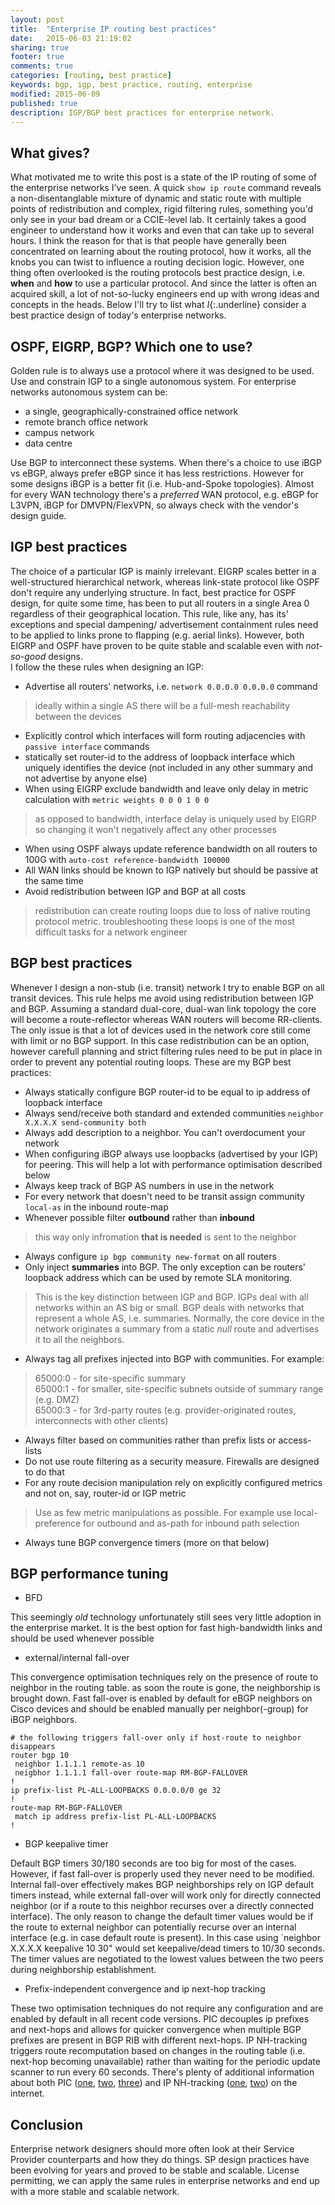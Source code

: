 ```yaml
---
layout: post
title:  "Enterprise IP routing best practices"
date:   2015-06-03 21:19:02
sharing: true
footer: true
comments: true
categories: [routing, best practice]
keywords: bgp, igp, best practice, routing, enterprise
modified: 2015-06-09
published: true
description: IGP/BGP best practices for enterprise network.
---
```

## What gives?
What motivated me to write this post is a state of the IP routing of some of the enterprise networks I've seen.
A quick `show ip route` command reveals a non-disentanglable mixture of dynamic and static route with multiple points of redistribution and complex, 
rigid filtering rules, something you'd only see in your bad dream or a CCIE-level lab. It certainly takes
a good engineer to understand how it works and even that can take up to several hours. I think the reason for that
is that people have generally been concentrated on learning about the routing protocol, how it works, all the knobs you can twist
to influence a routing decision logic. However, one thing often overlooked is the routing protocols best practice design, 
i.e. **when** and **how** to use a particular protocol.
And since the latter is often an acquired skill, a lot of not-so-lucky engineers end up with wrong ideas and concepts 
in the heads. Below I'll try to list what *I*{:.underline} consider a best practice design of today's enterprise networks. 

<!--more-->

## OSPF, EIGRP, BGP? Which one to use?
Golden rule is to always use a protocol where it was designed to be used. Use and constrain IGP to a single autonomous system.
For enterprise networks autonomous system can be:

* a single, geographically-constrained office network
* remote branch office network
* campus network
* data centre

Use BGP to interconnect these systems. When there's a choice to use iBGP vs eBGP, always prefer eBGP since it has less restrictions. 
However for some designs iBGP is a better fit (i.e. Hub-and-Spoke topologies). Almost for every WAN technology there's a *preferred*
WAN protocol, e.g. eBGP for L3VPN, iBGP for DMVPN/FlexVPN, so always check with the vendor's design guide.

## IGP best practices
The choice of a particular IGP is mainly irrelevant. EIGRP scales better in a well-structured hierarchical network, whereas link-state protocol like OSPF
don't require any underlying structure. In fact, best practice for OSPF design, for quite some time, has been to put all routers in a single Area 0 regardless
of their geographical location. This rule, like any, has its' exceptions and special dampening/ advertisement containment rules need to be applied 
to links prone to flapping (e.g. aerial links). However, both EIGRP and OSPF have proven to be quite stable and scalable even with *not-so-good* designs.  
I follow the these rules when designing an IGP:

* Advertise all routers' networks, i.e. `network 0.0.0.0 0.0.0.0` command

> ideally within a single AS there will be a full-mesh reachability between the devices

* Explicitly control which interfaces will form routing adjacencies with `passive interface` commands
* statically set router-id to the address of loopback interface which uniquely identifies the device 
(not included in any other summary and not advertise by anyone else)
* When using EIGRP exclude bandwidth and leave only delay in metric calculation with `metric weights 0 0 0 1 0 0`

> as opposed to bandwidth, interface delay is uniquely used by EIGRP so changing it won't negatively affect any other processes

* When using OSPF always update reference bandwidth on all routers to 100G with `auto-cost reference-bandwidth 100000`
* All WAN links should be known to IGP natively but should be passive at the same time
* Avoid redistribution between IGP and BGP at all costs

> redistribution can create routing loops due to loss of native routing protocol metric. troubleshooting these loops is one of the most difficult
tasks for a network engineer


## BGP best practices
Whenever I design a non-stub (i.e. transit) network I try to enable BGP on all transit devices. This rule helps me avoid using redistribution between
IGP and BGP. Assuming a standard dual-core, dual-wan link topology the core will become a route-reflector whereas WAN routers will become RR-clients.
The only issue is that a lot of devices used in the network core still come with limit or no BGP support. In this case redistribution can be an option, however
carefull planning and strict filtering rules need to be put in place in order to prevent any potential routing loops.
These are my BGP best practices:

* Always statically configure BGP router-id to be equal to ip address of loopback interface
* Always send/receive both standard and extended communities `neighbor X.X.X.X send-community both`
* Always add description to a neighbor. You can't overdocument your network
* When configuring iBGP always use loopbacks (advertised by your IGP) for peering. This will help a lot with performance optimisation described below
* Always keep track of BGP AS numbers in use in the network
* For every network that doesn't need to be transit assign community `local-as` in the inbound route-map
* Whenever possible filter **outbound** rather than **inbound**

> this way only infromation **that is needed** is sent to the neighbor

* Always configure `ip bgp community new-format` on all routers
* Only inject **summaries** into BGP. The only exception can be routers' loopback address which can be used by remote SLA monitoring.

> This is the key distinction between IGP and BGP. IGPs deal with all networks within an AS big or small. 
BGP deals with networks that represent a whole AS, i.e. summaries.
Normally, the core device in the network originates a summary from a static *null* route and advertises it to all the neighbors. 

* Always tag all prefixes injected into BGP with communities. For example:

> 65000:0 - for site-specific summary  
> 65000:1 - for smaller, site-specific subnets outside of summary range (e.g. DMZ)  
> 65000:3 - for 3rd-party routes (e.g. provider-originated routes, interconnects with other clients)  

* Always filter based on communities rather than prefix lists or access-lists
* Do not use route filtering as a security measure. Firewalls are designed to do that
* For any route decision manipulation rely on explicitly configured metrics and not on, say, router-id or IGP metric

> Use as few metric manipulations as possible. For example use local-preference for outbound and as-path for inbound path selection

* Always tune BGP convergence timers (more on that below)

## BGP performance tuning

* BFD

This seemingly *old* technology unfortunately still sees very little adoption in the enterprise market. It is the best option for
fast high-bandwidth links and should be used whenever possible

* external/internal fall-over

This convergence optimisation techniques rely on the presence of route to neighbor in the routing table. 
as soon the route is gone, the neighborship is brought down. Fast fall-over is enabled by default for eBGP neighbors
on Cisco devices and should be enabled manually per neighbor(-group) for iBGP neighbors. 

~~~~
# the following triggers fall-over only if host-route to neighbor disappears
router bgp 10
 neighbor 1.1.1.1 remote-as 10
 neigbhor 1.1.1.1 fall-over route-map RM-BGP-FALLOVER
!
ip prefix-list PL-ALL-LOOPBACKS 0.0.0.0/0 ge 32
!
route-map RM-BGP-FALLOVER
 match ip address prefix-list PL-ALL-LOOPBACKS
!
~~~~

* BGP keepalive timer

Default BGP timers 30/180 seconds are too big for most of the cases. However, if fast fall-over is properly used they never need to be modified.
Internal fall-over effectively makes BGP neighborships rely on IGP default timers instead, while external fall-over will work only for directly connected
neighbor (or if a route to this neighbor recurses over a directly connected interface). The only reason to change the default timer values would be if the route
to external neighbor can potentially recurse over an internal interface (e.g. in case default route is present). In this case using `neighbor X.X.X.X keepalive 10 30"
would set keepalive/dead timers to 10/30 seconds. The timer values are negotiated to the lowest values between the two peers during neighborship establishment.

* Prefix-independent convergence and ip next-hop tracking

These two optimisation techniques do not require any configuration and are enabled by default in all recent code versions.
PIC decouples ip prefixes and next-hops and allows for quicker convergence when multiple BGP prefixes are present in BGP RIB with different next-hops.
IP NH-tracking triggers route recomputation based on changes in the routing table (i.e. next-hop becoming unavailable) rather than waiting for the periodic update 
scanner to run every 60 seconds. There's plenty of additional information about both PIC ([one][PIC-1], [two][PIC-2], [three][PIC-3]) and 
IP NH-tracking ([one][NH-1], [two][NH-2]) on the internet.


## Conclusion
Enterprise network designers should more often look at their Service Provider counterparts and how they do things. 
SP design practices have been evolving for years and proved to be stable and scalable. License permitting, we can 
apply the same rules in enterprise networks and end up with a more stable and scalable network.



[PIC-1]: http://blog.ipspace.net/2012/01/prefix-independent-convergence-pic.html
[PIC-2]: http://blog.ine.com/2010/11/22/understanding-bgp-convergence/
[PIC-3]: http://www.cisco.com/c/en/us/td/docs/routers/7600/ios/15S/configuration/guide/7600_15_0s_book/BGP.html
[NH-1]: http://blog.ine.com/2010/11/22/understanding-bgp-convergence/
[NH-2]: http://www.cisco.com/c/en/us/td/docs/ios/12_2sb/feature/guide/sbbnhop.html